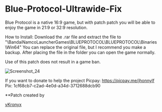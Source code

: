 
# Blue-Protocol-Ultrawide-Fix
Blue Protocol is a native 16:9 game, but with patch patch you will be able to enjoy the game in 21:9 or 32:9 resolution.

How to Install: Download the .rar file and extract the file to "\BandaiNamcoLauncherGames\BLUEPROTOCOL\BLUEPROTOCOL\Binaries\Win64" You can replace the original file, but I recommend you make a backup.
After placing the file in the folder you can open the game normally.

Use of this patch does not result in a game ban.

![Screenshot_24](https://github.com/Kronyx/Blue-Protocol-Ultrawide-Fix/assets/13527331/ea29b6be-d477-4139-8e46-1c5c95b69811)

If you want to donate to help the project
Picpay: https://picpay.me/jhonnylf
Pix: 1cf68cb7-c2ad-4e0d-a34d-3712688dcb90

**Patch created by<a><p><a href="https://github.com/Kronyx">vKronyx</a></p>
